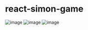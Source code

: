 # react-simon-game

![image](https://github.com/user-attachments/assets/7400889e-e28a-40ad-afe2-9d8d6fe72624)
![image](https://github.com/user-attachments/assets/f731d0d6-00ed-4b12-983e-e4a9d9064e77)
![image](https://github.com/user-attachments/assets/34305508-d67e-4a11-89f3-cd411f548280)


